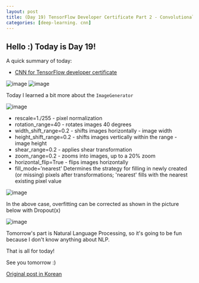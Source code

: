 ```yaml
---
layout: post
title: (Day 19) TensorFlow Developer Certificate Part 2 - Convolutional Neural Networks in TensorFlow
categories: [deep-learning. cnn]
---
```


## Hello :) Today is Day 19!
A quick summary of today:
* [CNN for TensorFlow developer certificate](https://www.coursera.org/learn/convolutional-neural-networks-tensorflow?specialization=tensorflow-in-practice)

![image](https://github.com/ivanstudyblog/ivanstudyblog.github.io/assets/167014511/cc668e99-e6bb-4596-bb22-c6066478174e)
![image](https://github.com/ivanstudyblog/ivanstudyblog.github.io/assets/167014511/36d6063d-5976-458d-b9f2-d8f2049eb07a)

Today I learned a bit more about the `ImageGenerator`

![image](https://github.com/ivanstudyblog/ivanstudyblog.github.io/assets/167014511/d635754a-0be8-43d5-85da-d6e12947380f)

* rescale=1./255 - pixel normalization
* rotation_range=40 - rotates images 40 degrees
* width_shift_range=0.2 - shifts images horizontally - image width
* height_shift_range=0.2 - shifts images vertically within the range - image height
* shear_range=0.2 - applies shear transformation
* zoom_range=0.2 - zooms into images, up to a 20% zoom
* horizontal_flip=True - flips images horizontally
* fill_mode='nearest'	Determines the strategy for filling in newly created (or missing) pixels after transformations; 'nearest' fills with the nearest existing pixel value

![image](https://github.com/ivanstudyblog/ivanstudyblog.github.io/assets/167014511/5907b5e4-8b14-420b-9e69-3633509e84a8)

In the above case, overfitting can be corrected as shown in the picture below with Dropout(x) 

![image](https://github.com/ivanstudyblog/ivanstudyblog.github.io/assets/167014511/52a050be-9c86-47ae-a81f-d5c41b570591)


Tomorrow's part is Natural Language Processing, so it's going to be fun because I don't know anything about NLP.

That is all for today!

See you tomorrow :)

[Original post in Korean](https://50daysml.blogspot.com/2024/01/day-19-tensorflow-developer-certificate.html)
